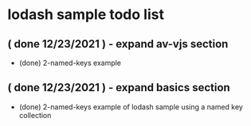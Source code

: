 # lodash sample todo list

## ( done 12/23/2021 ) - expand av-vjs section
* (done) 2-named-keys example 

## ( done 12/23/2021 ) - expand basics section
* (done) 2-named-keys  example of lodash sample using a named key collection
